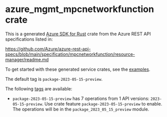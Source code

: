 # azure_mgmt_mpcnetworkfunction crate

This is a generated [Azure SDK for Rust](https://github.com/Azure/azure-sdk-for-rust) crate from the Azure REST API specifications listed in:

https://github.com/Azure/azure-rest-api-specs/blob/main/specification/mpcnetworkfunction/resource-manager/readme.md

To get started with these generated service crates, see the [examples](https://github.com/Azure/azure-sdk-for-rust/blob/main/services/README.md#examples).

The default tag is `package-2023-05-15-preview`.

The following [tags](https://github.com/Azure/azure-sdk-for-rust/blob/main/services/tags.md) are available:

- `package-2023-05-15-preview` has 7 operations from 1 API versions: `2023-05-15-preview`. Use crate feature `package-2023-05-15-preview` to enable. The operations will be in the `package_2023_05_15_preview` module.